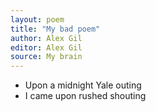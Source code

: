 ```yaml
---
layout: poem
title: "My bad poem"
author: Alex Gil
editor: Alex Gil
source: My brain
---
```


- Upon a midnight Yale outing
- I came upon rushed shouting



	
